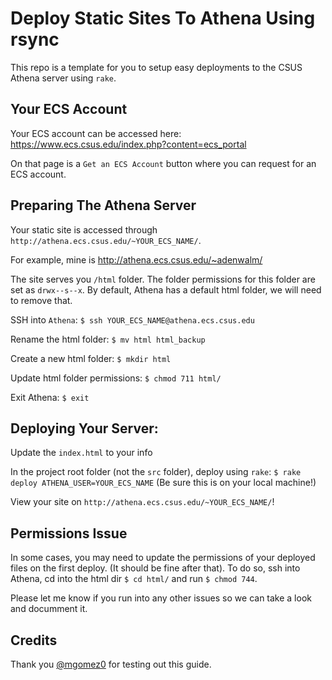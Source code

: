 # Deploy Static Sites To Athena Using rsync

This repo is a template for you to setup easy deployments to the CSUS Athena server using `rake`.

## Your ECS Account

Your ECS account can be accessed here: https://www.ecs.csus.edu/index.php?content=ecs_portal

On that page is a `Get an ECS Account` button where you can request for an ECS account.


## Preparing The Athena Server

Your static site is accessed through `http://athena.ecs.csus.edu/~YOUR_ECS_NAME/`.

For example, mine is http://athena.ecs.csus.edu/~adenwalm/

The site serves you `/html` folder. The folder permissions for this folder are set as `drwx--s--x`. By default, Athena has a default html folder, we will need to remove that.

SSH into `Athena`: `$ ssh YOUR_ECS_NAME@athena.ecs.csus.edu`

Rename the html folder: `$ mv html html_backup`

Create a new html folder: `$ mkdir html`

Update html folder permissions: `$ chmod 711 html/`

Exit Athena: `$ exit`


## Deploying Your Server:

Update the `index.html` to your info

In the project root folder (not the `src` folder), deploy using `rake`: `$ rake deploy ATHENA_USER=YOUR_ECS_NAME` (Be sure this is on your local machine!)

View your site on `http://athena.ecs.csus.edu/~YOUR_ECS_NAME/`!


## Permissions Issue

In some cases, you may need to update the permissions of your deployed files on the first deploy. (It should be fine after that). To do so, ssh into Athena, cd into the html dir `$ cd html/` and run `$ chmod 744`.

Please let me know if you run into any other issues so we can take a look and documment it.

## Credits

Thank you [@mgomez0]( https://github.com/mgomez0 ) for testing out this guide.

